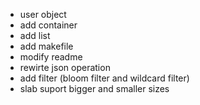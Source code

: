 + user object
+ add container
+ add list
+ add makefile
+ modify readme 
+ rewirte json operation
+ add filter (bloom filter and wildcard filter)
+ slab suport bigger and smaller sizes